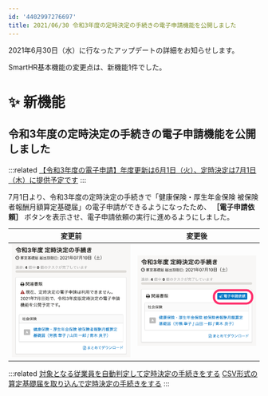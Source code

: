 ```yaml
---
id: '4402997276697'
title: 2021/06/30 令和3年度の定時決定の手続きの電子申請機能を公開しました
---
```

2021年6月30日（水）に行なったアップデートの詳細をお知らせします。

SmartHR基本機能の変更点は、新機能1件でした。

# ✨ 新機能

## 令和3年度の定時決定の手続きの電子申請機能を公開しました

:::related
[【令和3年度の電子申請】年度更新は6月1日（火）、定時決定は7月1日（木）に提供予定です](https://smarthr.jp/update/24869)
:::

7月1日より、令和3年度の定時決定の手続きで「健康保険・厚生年金保険 被保険者報酬月額算定基礎届」の電子申請ができるようになったため、 **［電子申請依頼］** ボタンを表示させ、電子申請依頼の実行に進めるようにしました。

| 変更前 | 変更後 |
| --- | --- |
| ![](./upload_b39a5cafe74be5d54295e9e3b824dd20.png) | ![](./upload_02cb10468b38ac3a1b91601bc4fc58cd.png) |

:::related
[対象となる従業員を自動判定して定時決定の手続きをする](https://knowledge.smarthr.jp/hc/ja/articles/360026265793)
[CSV形式の算定基礎届を取り込んで定時決定の手続きをする](https://knowledge.smarthr.jp/hc/ja/articles/360049895434)
:::
